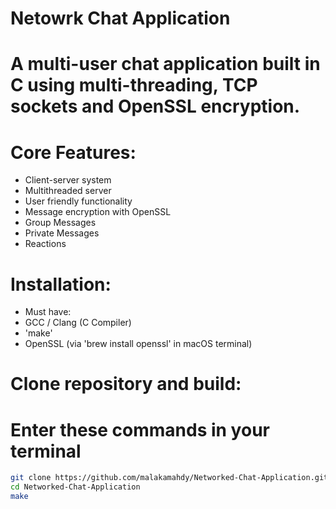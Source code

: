 # Netowrk Chat Application 
# A multi-user chat application built in C using multi-threading, TCP sockets and OpenSSL encryption.

# Core Features:
- Client-server system 
- Multithreaded server 
- User friendly functionality 
- Message encryption with OpenSSL
- Group Messages 
- Private Messages 
- Reactions

# Installation:
- Must have: 
- GCC / Clang (C Compiler)
- 'make' 
- OpenSSL (via 'brew install openssl' in macOS terminal)

# Clone repository and build:
# Enter these commands in your terminal 
```bash
git clone https://github.com/malakamahdy/Networked-Chat-Application.git
cd Networked-Chat-Application
make